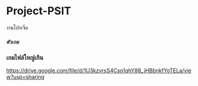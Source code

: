 # Project-PSIT
งานโปรเจ็ค
##### ตัวเกม #####
### เกมไฟล์ใหญ่เกิน
https://drive.google.com/file/d/1U3kzvrsS4Cso1qhY88_jHBbnkfYoTELa/view?usp=sharing
